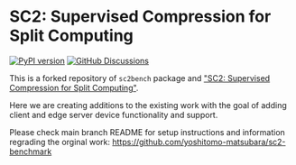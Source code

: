 # SC2: Supervised Compression for Split Computing
[![PyPI version](https://badge.fury.io/py/sc2bench.svg)](https://badge.fury.io/py/sc2bench)
[![GitHub Discussions](https://img.shields.io/github/discussions/yoshitomo-matsubara/sc2-benchmark)](https://github.com/yoshitomo-matsubara/sc2-benchmark/discussions)  

This is a forked repository of `sc2bench` package and ["SC2: Supervised Compression for Split Computing"](#Citation). 

Here we are creating additions to the existing work with the goal of adding client and edge server device functionality and support. 

Please check main branch README for setup instructions and information regrading the orginal work: https://github.com/yoshitomo-matsubara/sc2-benchmark
